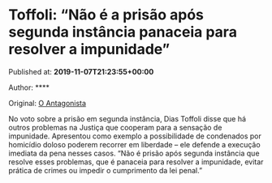
# Toffoli: “Não é a prisão após segunda instância panaceia para resolver a impunidade”

Published at: **2019-11-07T21:23:55+00:00**

Author: ****

Original: [O Antagonista](https://www.oantagonista.com/brasil/toffoli-nao-e-a-prisao-apos-segunda-instancia-panaceia-para-resolver-a-impunidade/)

No voto sobre a prisão em segunda instância, Dias Toffoli disse que há outros problemas na Justiça que cooperam para a sensação de impunidade.
Apresentou como exemplo a possibilidade de condenados por homicídio doloso poderem recorrer em liberdade – ele defende a execução imediata da pena nesses casos.
“Não é prisão após segunda instância que resolve esses problemas, que é panaceia para resolver a impunidade, evitar prática de crimes ou impedir o cumprimento da lei penal.”
